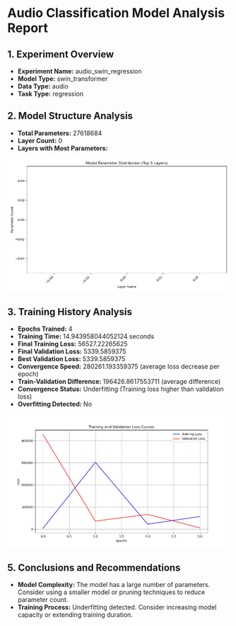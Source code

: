 # Audio Classification Model Analysis Report

## 1. Experiment Overview

- **Experiment Name:** audio_swin_regression
- **Model Type:** swin_transformer
- **Data Type:** audio
- **Task Type:** regression

## 2. Model Structure Analysis

- **Total Parameters:** 27618684
- **Layer Count:** 0
- **Layers with Most Parameters:**

![Model Parameter Distribution](model_params_distribution.png)

## 3. Training History Analysis

- **Epochs Trained:** 4
- **Training Time:** 14.943958044052124 seconds
- **Final Training Loss:** 56527.22265625
- **Final Validation Loss:** 5339.5859375
- **Best Validation Loss:** 5339.5859375
- **Convergence Speed:** 280261.193359375 (average loss decrease per epoch)
- **Train-Validation Difference:** 196426.8617553711 (average difference)
- **Convergence Status:** Underfitting (Training loss higher than validation loss)
- **Overfitting Detected:** No

![Training and Validation Loss Curves](training_loss_curve.png)

## 5. Conclusions and Recommendations

- **Model Complexity:** The model has a large number of parameters. Consider using a smaller model or pruning techniques to reduce parameter count.
- **Training Process:** Underfitting detected. Consider increasing model capacity or extending training duration.
